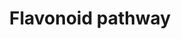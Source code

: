 ---
annotations:
- id: PW:0000522
  parent: classic metabolic pathway
  type: Pathway Ontology
  value: flavonoid biosynthetic pathway
- id: PW:0000002
  parent: classic metabolic pathway
  type: Pathway Ontology
  value: classic metabolic pathway
authors:
- Kozo2
- Egonw
- AlexanderPico
- Mick Eikelhof
description: ''
last-edited: 2018-11-18
organisms:
- Arabidopsis thaliana
redirect_from:
- /index.php/Pathway:WP3411
- /instance/WP3411
revision: null
schema-jsonld:
- '@context': https://schema.org/
  '@id': https://wikipathways.github.io/pathways/WP3411.html
  '@type': Dataset
  creator:
    '@type': Organization
    name: WikiPathways
  description: ''
  keywords:
  - (+)-Catechin
  - 2',4',5,7-Tetrahydroxy- isoflavanone
  - 2,7,4'-Trihydroxyiso- flavanone
  - 2-Hydroxynaringenin
  - 3-O-Methylquercetin
  - 6C-Glucosyl-2- hydroxynaringenin
  - 7,4'-Dihydroxyflavone
  - 8C-Glucosyl-2,7,4'- trihydroxyisoflavanone
  - Afzelechin
  - Apigenin
  - Catalyst
  - DIHYDROKAEMPFEROL- 4-REDUCTASE-RXN
  - Daidzein
  - Dihydrokaempferol
  - Epiafzelechin
  - Eriodictyol
  - Genistein
  - Isoliquilitigenin
  - Isovitexin
  - LEUCOPEL-RXN
  - Leucopelargonidin
  - Liquilitigenin
  - NARINGENIN-3- DIOXYGENASE-RXN
  - Naringenin
  - Naringenin 4'- O-glucoside
  - Naringenin chalcone
  - Pelargonidin
  - Prunetin
  - Puerarin
  - QUERCETIN-3-O-METHYL- TRANSFERASE-RXN
  - RXN-1481
  - RXN-1484
  - RXN-525
  - RXN-527
  - RXN-600
  - RXN-7652
  - RXN-7775
  - RXN-9724
  - Saponarin
  - Scutellarein
  - dihydroquercetin, Taxifolin
  license: CC0
  name: Flavonoid pathway
seo: CreativeWork
title: Flavonoid pathway
wpid: WP3411
---